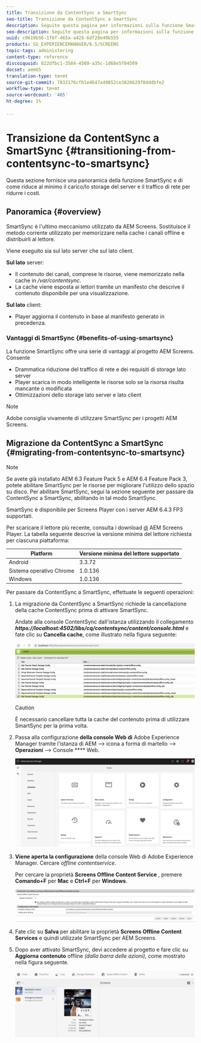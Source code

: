 ```yaml
---
title: Transizione da ContentSync a SmartSync
seo-title: Transizione da ContentSync a SmartSync
description: Seguite questa pagina per informazioni sulla funzione SmartSync e su come passare da ContentSync a SmartSync.
seo-description: Seguite questa pagina per informazioni sulla funzione SmartSync e su come passare da ContentSync a SmartSync.
uuid: c0619b56-1f6f-465a-a428-6df28e40b555
products: SG_EXPERIENCEMANAGER/6.5/SCREENS
topic-tags: administering
content-type: reference
discoiquuid: 822dfbc1-3584-4509-a35c-1d68e5f84509
docset: aem65
translation-type: tm+mt
source-git-commit: 7832176cfb1e4647a49852ce382862978dddbfe2
workflow-type: tm+mt
source-wordcount: '465'
ht-degree: 1%

---
```



# Transizione da ContentSync a SmartSync {#transitioning-from-contentsync-to-smartsync}

Questa sezione fornisce una panoramica della funzione SmartSync e di come riduce al minimo il carico/lo storage del server e il traffico di rete per ridurre i costi.

## Panoramica {#overview}

SmartSync è l&#39;ultimo meccanismo utilizzato da AEM Screens. Sostituisce il metodo corrente utilizzato per memorizzare nella cache i canali offline e distribuirli al lettore.

Viene eseguito sia sul lato server che sul lato client.

**Sul lato** server:

* Il contenuto dei canali, comprese le risorse, viene memorizzato nella cache in */var/contentsync*.
* La cache viene esposta ai lettori tramite un manifesto che descrive il contenuto disponibile per una visualizzazione.

**Sul lato** client:

* Player aggiorna il contenuto in base al manifesto generato in precedenza.

### Vantaggi di SmartSync {#benefits-of-using-smartsync}

La funzione SmartSync offre una serie di vantaggi al progetto AEM Screens. Consente

* Drammatica riduzione del traffico di rete e dei requisiti di storage lato server
* Player scarica in modo intelligente le risorse solo se la risorsa risulta mancante o modificata
* Ottimizzazioni dello storage lato server e lato client

>[!NOTE]
>
>Adobe consiglia vivamente di utilizzare SmartSync per i progetti AEM Screens.

## Migrazione da ContentSync a SmartSync {#migrating-from-contentsync-to-smartsync}

>[!NOTE]
>
>Se avete già installato AEM 6.3 Feature Pack 5 e AEM 6.4 Feature Pack 3, potete abilitare SmartSync per le risorse per migliorare l&#39;utilizzo dello spazio su disco. Per abilitare SmartSync, segui la sezione seguente per passare da ContentSync a SmartSync, abilitando in tal modo SmartSync.
>
>SmartSync è disponibile per Screens Player con i server AEM 6.4.3 FP3 supportati.
>
>Per scaricare il lettore più recente, consulta i download [di](https://download.macromedia.com/screens/) AEM Screens Player. La tabella seguente descrive la versione minima del lettore richiesta per ciascuna piattaforma:

| **Platform** | **Versione minima del lettore supportato** |
|---|---|
| Android | 3.3.72 |
| Sistema operativo Chrome | 1.0.136 |
| Windows | 1.0.136 |

Per passare da ContentSync a SmartSync, effettuate le seguenti operazioni:

1. La migrazione da ContentSync a SmartSync richiede la cancellazione della cache ContentSync prima di attivare SmartSync.

   Andate alla console ContentSync dall&#39;istanza utilizzando il collegamento ***https://localhost:4502/libs/cq/contentsync/content/console.html*** e fate clic su **Cancella cache**, come illustrato nella figura seguente:

   ![clear_contesync_cache](assets/clear_contesync_cache.png)

   >[!CAUTION]
   >
   >È necessario cancellare tutta la cache del contenuto prima di utilizzare SmartSync per la prima volta.

1. Passa alla configurazione **della console Web di** Adobe Experience Manager tramite l’istanza di AEM —> icona a forma di martello —> **Operazioni** —> Console **** Web.

   ![screen_shot_2019-02-11at15339pm](assets/screen_shot_2019-02-11at15339pm.png)

1. **Viene aperta la configurazione** della console Web di Adobe Experience Manager. Cercare *offline contentservice*.

   Per cercare la proprietà **Screens Offline Content Service** , premere **Comando+F** per **Mac** e **Ctrl+F** per **Windows**.

   ![screen_shot_2019-02-19at22643pm](assets/screen_shot_2019-02-19at22643pm.png)

1. Fate clic su **Salva** per abilitare la proprietà **Screens Offline Content Services** e quindi utilizzate SmartSync per AEM Screens.
1. Dopo aver attivato SmartSync, devi accedere al progetto e fare clic su **Aggiorna contenuto** offline *(dalla barra delle azioni),* come mostrato nella figura seguente.

   ![screen_shot_2019-02-25at102605am](assets/screen_shot_2019-02-25at102605am.png)